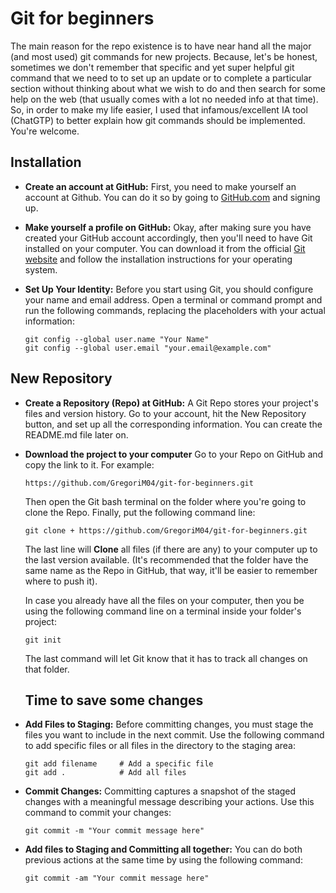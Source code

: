 # Git for beginners

The main reason for the repo existence is to have near hand all the major (and most used) git commands for new projects. Because, let's be honest, sometimes we don't remember that specific and yet super helpful git command that we need to to set up an update or to complete a particular section without thinking about what we wish to do and then search for some help on the web (that usually comes with a lot no needed info at that time). So, in order to make my life easier, I used that infamous/excellent IA tool  (ChatGTP) to better explain how git commands should be implemented. You're welcome.

## Installation
 
- **Create an account at GitHub:**
   First, you need to make yourself an account at Github. You can do it so by going to [GitHub.com](https://github.com/) and signing up.

- **Make yourself a profile on GitHub:**
   Okay, after making sure you have created your GitHub account accordingly, then you'll need to have Git installed on your computer. You can download it from the official [Git website](https://git-scm.com/downloads) and follow the installation instructions for your operating system.

- **Set Up Your Identity:**
   Before you start using Git, you should configure your name and email address. Open a terminal or command prompt and run the following commands, replacing the placeholders with your actual information:
   
   ```
   git config --global user.name "Your Name"
   git config --global user.email "your.email@example.com"
   ```
## New Repository

-  **Create a Repository (Repo) at GitHub:**
    A Git Repo stores your project's files and version history. Go to your account, hit the New Repository button, and set up all the corresponding information. You can create the README.md file later on.


-  **Download the project to your computer**
    Go to your Repo on GitHub and copy the link to it. For example:
    ```
    https://github.com/GregoriM04/git-for-beginners.git
    ```
    
    Then open the Git bash terminal on the folder where you're going to clone the Repo. Finally, put the following command line:
    ```
    git clone + https://github.com/GregoriM04/git-for-beginners.git
    ```
    
    The last line will **Clone** all files (if there are any) to your computer up to the last version available. (It's recommended that the folder have the same name as the Repo in GitHub, that way, it'll be easier to remember where to push it).
    
    In case you already have all the files on your computer, then you be using the following command line on a terminal inside your folder's project:
    
    ```
    git init
    ```
    
    The last command will let Git know that it has to track all changes on that folder.

    ## Time to save some changes

- **Add Files to Staging:**
   Before committing changes, you must stage the files you want to include in the next commit. Use the following command to add specific files or all files in the directory to the staging area:
   
   ```
   git add filename     # Add a specific file
   git add .            # Add all files
   ```

- **Commit Changes:**
   Committing captures a snapshot of the staged changes with a meaningful message describing your actions. Use this command to commit your changes:
   
   ```
   git commit -m "Your commit message here"
   ```

- **Add files to Staging and Committing all together:**
   You can do both previous actions at the same time by using the following command:

    ```
   git commit -am "Your commit message here"
   ```